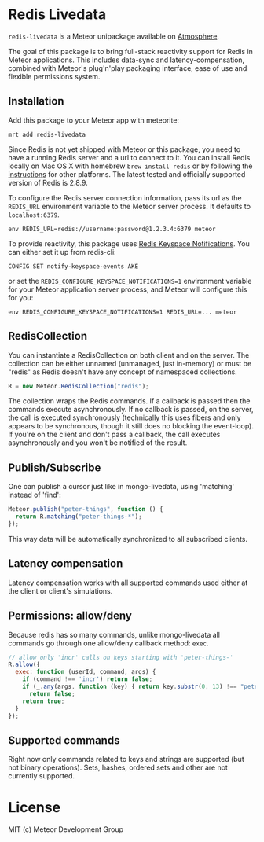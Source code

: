 # Redis Livedata

`redis-livedata` is a Meteor unipackage available on
[Atmosphere](https://atmospherejs.com/package/redis-livedata).

The goal of this package is to bring full-stack reactivity support for Redis
in Meteor applications. This includes data-sync and latency-compensation, combined
with Meteor's plug'n'play packaging interface, ease of use and flexible
permissions system.


## Installation

Add this package to your Meteor app with meteorite:

    mrt add redis-livedata

Since Redis is not yet shipped with Meteor or this package, you need to
have a running Redis server and a url to connect to it. You can install Redis locally
on Mac OS X with homebrew `brew install redis` or by following the
[instructions](http://redis.io/download) for other platforms. The latest tested
and officially supported version of Redis is 2.8.9.

To configure the Redis server connection information, pass its url as the `REDIS_URL`
environment variable to the Meteor server process. It defaults to `localhost:6379`.

    env REDIS_URL=redis://username:password@1.2.3.4:6379 meteor

To provide reactivity, this package uses [Redis Keyspace Notifications](http://redis.io/topics/notifications).  You
can either set it up from redis-cli:

    CONFIG SET notify-keyspace-events AKE

or set the `REDIS_CONFIGURE_KEYSPACE_NOTIFICATIONS=1` environment variable for
your Meteor application server process, and Meteor will configure this for you:

    env REDIS_CONFIGURE_KEYSPACE_NOTIFICATIONS=1 REDIS_URL=... meteor


## RedisCollection

You can instantiate a RedisCollection on both client and on the server.  The
collection can be either unnamed (unmanaged, just in-memory) or must be "redis"
as Redis doesn't have any concept of namespaced collections.

```javascript
R = new Meteor.RedisCollection("redis");
```

The collection wraps the Redis commands.  If a callback is passed then the
commands execute asynchronously.  If no callback is passed, on the server,
the call is executed synchronously (technically this uses fibers and only
appears to be synchronous, though it still does no blocking the event-loop).  If
you're on the client and don't pass a callback, the call executes asynchronously
and you won't be notified of the result.

## Publish/Subscribe

One can publish a cursor just like in mongo-livedata, using 'matching' instead of 'find':

```javascript
Meteor.publish("peter-things", function () {
  return R.matching("peter-things-*");
});
```

This way data will be automatically synchronized to all subscribed clients.

## Latency compensation

Latency compensation works with all supported commands used either at the
client or client's simulations.

## Permissions: allow/deny

Because redis has so many commands, unlike mongo-livedata all commands go
through one allow/deny callback method: `exec`.

```javascript
// allow only 'incr' calls on keys starting with 'peter-things-'
R.allow({
  exec: function (userId, command, args) {
    if (command !== 'incr') return false;
    if (_.any(args, function (key) { return key.substr(0, 13) !== "peter-things-"; }))
      return false;
    return true;
  }
});
```

## Supported commands

Right now only commands related to keys and strings are supported (but not
binary operations). Sets, hashes, ordered sets and other are not currently supported.


# License

MIT (c) Meteor Development Group

